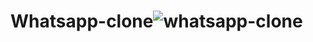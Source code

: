 # Whatsapp-clone![whatsapp-clone](https://user-images.githubusercontent.com/84230659/176521564-39611386-4b33-462b-a37d-bf67296dcc53.png)
